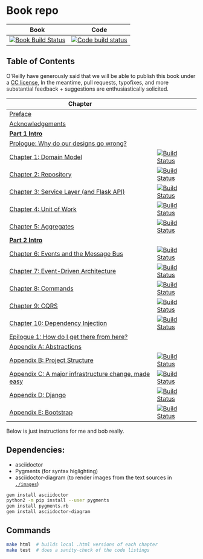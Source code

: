 # Book repo

| Book | Code |
| ---- | ---- |
| [![Book Build Status](https://travis-ci.org/python-leap/book.svg?branch=master)](https://travis-ci.org/python-leap/book) | [![Code build status](https://travis-ci.org/python-leap/code.svg?branch=master)](https://travis-ci.org/python-leap/code) |


## Table of Contents

O'Reilly have generously said that we will be able to publish this book under a [CC license](license.txt),
In the meantime, pull requests, typofixes, and more substantial feedback + suggestions are enthusiastically solicited.

| Chapter |       |
| ------- | ----- |
| [Preface](preface.asciidoc) | |
| [Acknowledgements](acknowledgements.asciidoc) | |
| [**Part 1 Intro**](part1.asciidoc) | |
| [Prologue: Why do our designs go wrong?](prologue.asciidoc)| |
| [Chapter 1: Domain Model](chapter_01_domain_model.asciidoc) | [![Build Status](https://travis-ci.org/python-leap/code.svg?branch=chapter_01_domain_model)](https://travis-ci.org/python-leap/code) |
| [Chapter 2: Repository](chapter_02_repository.asciidoc) | [![Build Status](https://travis-ci.org/python-leap/code.svg?branch=chapter_02_repository)](https://travis-ci.org/python-leap/code) |
| [Chapter 3: Service Layer (and Flask API)](chapter_03_service_layer.asciidoc) | [![Build Status](https://travis-ci.org/python-leap/code.svg?branch=chapter_03_service_layer)](https://travis-ci.org/python-leap/code) |
| [Chapter 4: Unit of Work](chapter_04_uow.asciidoc) | [![Build Status](https://travis-ci.org/python-leap/code.svg?branch=chapter_04_uow)](https://travis-ci.org/python-leap/code) |
| [Chapter 5: Aggregates](chapter_05_aggregate.asciidoc) | [![Build Status](https://travis-ci.org/python-leap/code.svg?branch=chapter_05_aggregate)](https://travis-ci.org/python-leap/code) |
| [**Part 2 Intro**](part2.asciidoc) | |
| [Chapter 6: Events and the Message Bus](chapter_06_events_and_message_bus.asciidoc) | [![Build Status](https://travis-ci.org/python-leap/code.svg?branch=chapter_06_events_and_message_bus)](https://travis-ci.org/python-leap/code) |
| [Chapter 7: Event-Driven Architecture](chapter_07_external_events.asciidoc) | [![Build Status](https://travis-ci.org/python-leap/code.svg?branch=chapter_07_external_events)](https://travis-ci.org/python-leap/code) |
| [Chapter 8: Commands](chapter_08_commands.asciidoc) | [![Build Status](https://travis-ci.org/python-leap/code.svg?branch=chapter_08_commands)](https://travis-ci.org/python-leap/code) |
| [Chapter 9: CQRS](chapter_09_cqrs.asciidoc) | [![Build Status](https://travis-ci.org/python-leap/code.svg?branch=chapter_09_cqrs)](https://travis-ci.org/python-leap/code) |
| [Chapter 10: Dependency Injection](chapter_10_dependency_injection.asciidoc) | [![Build Status](https://travis-ci.org/python-leap/code.svg?branch=chapter_10_dependency_injection)](https://travis-ci.org/python-leap/code) |
| [Epilogue 1: How do I get there from here?](epilogue_1_how_to_get_there_from_here.asciidoc) | |
| [Appendix A: Abstractions](chapter_02B_abstractions.asciidoc) | |
| [Appendix B: Project Structure](appendix_project_structure.asciidoc) | [![Build Status](https://travis-ci.org/python-leap/code.svg?branch=appendix_project_structure)](https://travis-ci.org/python-leap/code) |
| [Appendix C: A major infrastructure change, made easy](appendix_csvs.asciidoc) | [![Build Status](https://travis-ci.org/python-leap/code.svg?branch=appendix_csvs)](https://travis-ci.org/python-leap/code) |
| [Appendix D: Django](appendix_django.asciidoc) | [![Build Status](https://travis-ci.org/python-leap/code.svg?branch=appendix_django)](https://travis-ci.org/python-leap/code) |
| [Appendix E: Bootstrap](appendix_bootstrap.asciidoc) | [![Build Status](https://travis-ci.org/python-leap/code.svg?branch=appendix_bootstrap)](https://travis-ci.org/python-leap/code) |




Below is just instructions for me and bob really.

## Dependencies:

* asciidoctor
* Pygments (for syntax higlighting)
* asciidoctor-diagram (to render images from the text sources in [`./images`](./images))

```sh
gem install asciidoctor
python2 -m pip install --user pygments
gem install pygments.rb
gem install asciidoctor-diagram
```


## Commands

```sh
make html  # builds local .html versions of each chapter
make test  # does a sanity-check of the code listings
```

